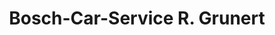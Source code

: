 ---
title: "Bosch-Car-Service R. Grunert"
url: /jessen-elster/bosch-car-service-r-grunert/
shop: Autowerkstatt
---